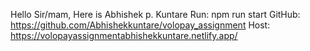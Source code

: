 Hello Sir/mam, Here is Abhishek p. Kuntare
Run: npm run start
GitHub: https://github.com/Abhishekkuntare/volopay_assignment
Host:     https://volopayassignmentabhishekkuntare.netlify.app/